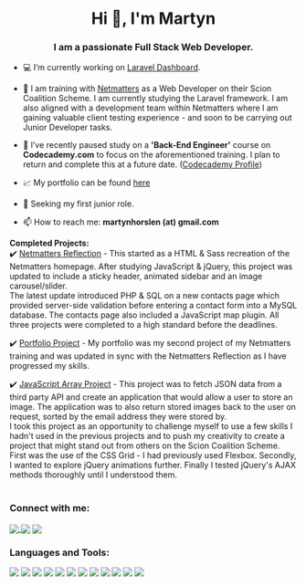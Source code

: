 <h1 align="center">Hi 👋, I'm Martyn</h1>
<h3 align="center">I am a passionate Full Stack Web Developer.</h3>

- :computer: I’m currently working on [Laravel Dashboard](https://github.com/MartynHorslen/laravel-dashboard).

- :green_book: I am training with [Netmatters](https://www.netmatters.co.uk/train-for-a-career-in-tech) as a Web Developer on their Scion Coalition Scheme. I am currently studying the Laravel framework. I am also aligned with a development team within Netmatters where I am gaining valuable client testing experience - and soon to be carrying out Junior Developer tasks. 

- :notebook: I’ve recently paused study on a **'Back-End Engineer'** course on **Codecademy.com** to focus on the aforementioned training. I plan to return and complete this at a future date. ([Codecademy Profile](https://www.codecademy.com/profiles/martynhorslen))

- :chart_with_upwards_trend: My portfolio can be found [here](https://martyn-horslen.netmatters-scs.co.uk/)

- :office: Seeking my first junior role. 

- 📫 How to reach me: **martynhorslen (at) gmail.com**

**Completed Projects:**<br />
:heavy_check_mark: [Netmatters Reflection](https://github.com/MartynHorslen/Netmatters) - This started as a HTML & Sass recreation of the Netmatters homepage. After studying JavaScript & jQuery, this project was updated to include a sticky header, animated sidebar and an image carousel/slider. <br />
The latest update introduced PHP & SQL on a new contacts page which provided server-side validation before entering a contact form into a MySQL database. The contacts page also included a JavaScript map plugin. All three projects were completed to a high standard before the deadlines.

:heavy_check_mark: [Portfolio Project](https://github.com/MartynHorslen/Portfolio) - My portfolio was my second project of my Netmatters training and was updated in sync with the Netmatters Reflection as I have progressed my skills.

:heavy_check_mark: [JavaScript Array Project](https://github.com/MartynHorslen/image-search) - This project was to fetch JSON data from a third party API and create an application that would allow a user to store an image. The application was to also return stored images back to the user on request, sorted by the email address they were stored by. <br />
I took this project as an opportunity to challenge myself to use a few skills I hadn't used in the previous projects and to push my creativity to create a project that might stand out from others on the Scion Coalition Scheme. First was the use of the CSS Grid - I had previously used Flexbox. Secondly, I wanted to explore jQuery animations further. Finally I tested jQuery's AJAX methods thoroughly until I understood them.
<br /><br />


<h3 align="left">Connect with me:</h3>
<p align="left">
<a href="mailto:martynhorslen@gmail.com" target="blank">
 <img align="center" src="https://img.shields.io/badge/Gmail-D14836?style=for-the-badge&logo=gmail&logoColor=white" />
 </a>
 <a href="https://www.linkedin.com/in/martyn-horslen/" target="blank"><img align="center" src="https://img.shields.io/badge/LinkedIn-0077B5?style=for-the-badge&logo=linkedin&logoColor=white" /></a>
<a href="https://instagram.com/martyn_horslen" target="blank"><img align="center" src="https://img.shields.io/badge/Instagram-E4405F?style=for-the-badge&logo=instagram&logoColor=white" /></a>
</p>

<h3 align="left">Languages and Tools:</h3>
<p align="left"> 
 <img src="https://img.shields.io/badge/GIT-E44C30?style=for-the-badge&logo=git&logoColor=white" />
 <img src="https://img.shields.io/badge/GitHub-100000?style=for-the-badge&logo=github&logoColor=white" />
 <img src="https://img.shields.io/badge/HTML5-E34F26?style=for-the-badge&logo=html5&logoColor=white" />
 <img src="https://img.shields.io/badge/CSS3-1572B6?style=for-the-badge&logo=css3&logoColor=white" />
 <img src="https://img.shields.io/badge/Sass-CC6699?style=for-the-badge&logo=sass&logoColor=white" />
 <img src="https://img.shields.io/badge/JavaScript-323330?style=for-the-badge&logo=javascript&logoColor=F7DF1E" />
 <img src="https://img.shields.io/badge/jQuery-0769AD?style=for-the-badge&logo=jquery&logoColor=white" />
 <img src="https://img.shields.io/badge/Bootstrap-563D7C?style=for-the-badge&logo=bootstrap&logoColor=white" />
 <img src="https://img.shields.io/badge/PHP-777BB4?style=for-the-badge&logo=php&logoColor=white" />
 <img src="https://img.shields.io/badge/MySQL-005C84?style=for-the-badge&logo=mysql&logoColor=white" />
 <img src="https://img.shields.io/badge/Composer-885630?style=for-the-badge&logo=Composer&logoColor=white" />
 <img src="https://img.shields.io/badge/Laravel-FF2D20?style=for-the-badge&logo=laravel&logoColor=white" />
</p>
